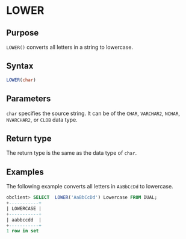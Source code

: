 # LOWER

## Purpose

`LOWER()` converts all letters in a string to lowercase.

## Syntax

```sql
LOWER(char)
```

## Parameters

`char` specifies the source string. It can be of the `CHAR`, `VARCHAR2`, `NCHAR`, `NVARCHAR2`, or `CLOB` data type.

## Return type

The return type is the same as the data type of `char`.

## Examples

The following example converts all letters in `AaBbCcDd` to lowercase.

```sql
obclient> SELECT  LOWER('AaBbCcDd') Lowercase FROM DUAL;
+-----------+
| LOWERCASE |
+-----------+
| aabbccdd  |
+-----------+
1 row in set
```
